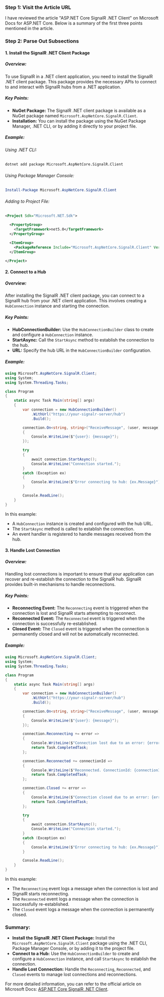 ### Step 1: Visit the Article URL

I have reviewed the article "ASP.NET Core SignalR .NET Client" on Microsoft Docs for ASP.NET Core. Below is a summary of the first three points mentioned in the article.

### Step 2: Parse Out Subsections

#### 1. Install the SignalR .NET Client Package

##### Overview:
To use SignalR in a .NET client application, you need to install the SignalR .NET client package. This package provides the necessary APIs to connect to and interact with SignalR hubs from a .NET application.

##### Key Points:
- **NuGet Package:** The SignalR .NET client package is available as a NuGet package named `Microsoft.AspNetCore.SignalR.Client`.
- **Installation:** You can install the package using the NuGet Package Manager, .NET CLI, or by adding it directly to your project file.

##### Example:

###### Using .NET CLI:
```bash
dotnet add package Microsoft.AspNetCore.SignalR.Client
```

###### Using Package Manager Console:
```powershell
Install-Package Microsoft.AspNetCore.SignalR.Client
```

###### Adding to Project File:
```xml name=YourProject.csproj
<Project Sdk="Microsoft.NET.Sdk">

  <PropertyGroup>
    <TargetFramework>net5.0</TargetFramework>
  </PropertyGroup>

  <ItemGroup>
    <PackageReference Include="Microsoft.AspNetCore.SignalR.Client" Version="5.0.0" />
  </ItemGroup>

</Project>
```

#### 2. Connect to a Hub

##### Overview:
After installing the SignalR .NET client package, you can connect to a SignalR hub from your .NET client application. This involves creating a `HubConnection` instance and starting the connection.

##### Key Points:
- **HubConnectionBuilder:** Use the `HubConnectionBuilder` class to create and configure a `HubConnection` instance.
- **StartAsync:** Call the `StartAsync` method to establish the connection to the hub.
- **URL:** Specify the hub URL in the `HubConnectionBuilder` configuration.

##### Example:

```csharp name=Program.cs
using Microsoft.AspNetCore.SignalR.Client;
using System;
using System.Threading.Tasks;

class Program
{
    static async Task Main(string[] args)
    {
        var connection = new HubConnectionBuilder()
            .WithUrl("https://your-signalr-server/hub")
            .Build();

        connection.On<string, string>("ReceiveMessage", (user, message) =>
        {
            Console.WriteLine($"{user}: {message}");
        });

        try
        {
            await connection.StartAsync();
            Console.WriteLine("Connection started.");
        }
        catch (Exception ex)
        {
            Console.WriteLine($"Error connecting to hub: {ex.Message}");
        }

        Console.ReadLine();
    }
}
```

In this example:
- A `HubConnection` instance is created and configured with the hub URL.
- The `StartAsync` method is called to establish the connection.
- An event handler is registered to handle messages received from the hub.

#### 3. Handle Lost Connection

##### Overview:
Handling lost connections is important to ensure that your application can recover and re-establish the connection to the SignalR hub. SignalR provides built-in mechanisms to handle reconnections.

##### Key Points:
- **Reconnecting Event:** The `Reconnecting` event is triggered when the connection is lost and SignalR starts attempting to reconnect.
- **Reconnected Event:** The `Reconnected` event is triggered when the connection is successfully re-established.
- **Closed Event:** The `Closed` event is triggered when the connection is permanently closed and will not be automatically reconnected.

##### Example:

```csharp name=Program.cs
using Microsoft.AspNetCore.SignalR.Client;
using System;
using System.Threading.Tasks;

class Program
{
    static async Task Main(string[] args)
    {
        var connection = new HubConnectionBuilder()
            .WithUrl("https://your-signalr-server/hub")
            .Build();

        connection.On<string, string>("ReceiveMessage", (user, message) =>
        {
            Console.WriteLine($"{user}: {message}");
        });

        connection.Reconnecting += error =>
        {
            Console.WriteLine($"Connection lost due to an error: {error.Message}. Reconnecting...");
            return Task.CompletedTask;
        };

        connection.Reconnected += connectionId =>
        {
            Console.WriteLine($"Reconnected. ConnectionId: {connectionId}");
            return Task.CompletedTask;
        };

        connection.Closed += error =>
        {
            Console.WriteLine($"Connection closed due to an error: {error?.Message}");
            return Task.CompletedTask;
        };

        try
        {
            await connection.StartAsync();
            Console.WriteLine("Connection started.");
        }
        catch (Exception ex)
        {
            Console.WriteLine($"Error connecting to hub: {ex.Message}");
        }

        Console.ReadLine();
    }
}
```

In this example:
- The `Reconnecting` event logs a message when the connection is lost and SignalR starts reconnecting.
- The `Reconnected` event logs a message when the connection is successfully re-established.
- The `Closed` event logs a message when the connection is permanently closed.

### Summary:

- **Install the SignalR .NET Client Package:** Install the `Microsoft.AspNetCore.SignalR.Client` package using the .NET CLI, Package Manager Console, or by adding it to the project file.
- **Connect to a Hub:** Use the `HubConnectionBuilder` to create and configure a `HubConnection` instance, and call `StartAsync` to establish the connection.
- **Handle Lost Connection:** Handle the `Reconnecting`, `Reconnected`, and `Closed` events to manage lost connections and reconnections.

For more detailed information, you can refer to the official article on Microsoft Docs: [ASP.NET Core SignalR .NET Client](https://docs.microsoft.com/en-us/aspnet/core/signalr/dotnet-client).